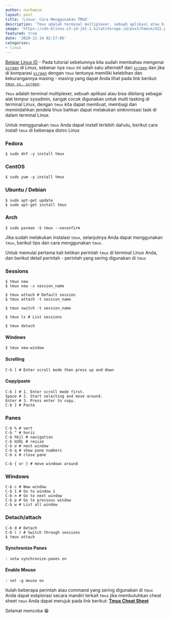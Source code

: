 ```yaml
---
author: nurhamim
layout: post
title: 'Linux: Cara Menggunakan TMUX'
description: 'Tmux adalah terminal multiplexer, sebuah aplikasi atau bisa dibilang sebagai alat tempur sysadmin, sangat cocok digunakan untuk multi tasking di terminal Linux, dengan `tmux` kita dapat membuat, membagi dan memindahkan jendela linux bahkan dapat melakukan sinkronisasi task di dalam terminal Linux'
image: 'https://cdn-blinux.s3-id-jkt-1.kilatstorage.id/post/hamim/d22.png'
featured: true
date: '2020-11-14 02:57:06'
categories:
- linux
---
```


[Belajar Linux ID](/) - Pada tutorial sebelumnya kita sudah membahas mengenai [`screen`](/linux-cara-menggunakan-command-screen/) di Linux, sebenar nya `tmux` ini salah satu alternatif dari [`screen`](/linux-cara-menggunakan-command-screen/) dan jika di komparasi [`screen`](/linux-cara-menggunakan-command-screen/) dengan `tmux` tentunya memiliki kelebihan dan kekurangannya masing - masing yang dapat Anda lihat pada link berikut: [`tmux vs. screen`](https://superuser.com/questions/236158/tmux-vs-screen).

`Tmux` adalah terminal multiplexer, sebuah aplikasi atau bisa dibilang sebagai alat tempur sysadmin, sangat cocok digunakan untuk multi tasking di terminal Linux, dengan `tmux` kita dapat membuat, membagi dan memindahkan jendela linux bahkan dapat melakukan sinkronisasi task di dalam terminal Linux.

<!--kg-card-begin: html--><script async src="https://pagead2.googlesyndication.com/pagead/js/adsbygoogle.js"></script><ins class="adsbygoogle" style="display:block; text-align:center;" data-ad-layout="in-article" data-ad-format="fluid" data-ad-client="ca-pub-1515372853161377" data-ad-slot="1986938311"></ins><script>
     (adsbygoogle = window.adsbygoogle || []).push({});
</script><!--kg-card-end: html-->

Untuk menggunakan `tmux` Anda dapat install terlebih dahulu, berikut cara install `tmux` di beberapa distro Linux

<!--kg-card-begin: markdown-->
### Fedora

    $ sudo dnf -y install tmux

### CentOS

    $ sudo yum -y install tmux

### Ubuntu / Debian

    $ sudo apt-get update
    $ sudo apt-get install tmux

### Arch

    $ sudo pacman -S tmux --noconfirm

<!--kg-card-end: markdown-->

Jika sudah melakukan instalasi `tmux`, selanjutnya Anda dapat menggunakan `tmux`, berikut tips dan cara menggunakan `tmux`.

Untuk memulai pertama kali ketikan perintah `tmux` di terminal Linux Anda, dan berikut detail perintah - perintah yang sering digunakan di `tmux`

### Sessions
<!--kg-card-begin: markdown-->

    $ tmux new
    $ tmux new -s session_name 
    
    $ tmux attach # Default session
    $ tmux attach -t session_name
    
    $ tmux switch -t session_name
    
    $ tmux ls # List sessions
    
    $ tmux detach

<!--kg-card-end: markdown-->
#### Windows
<!--kg-card-begin: markdown-->

    $ tmux new-window

<!--kg-card-end: markdown-->
#### Scrolling
<!--kg-card-begin: markdown-->

    C-b [ # Enter scroll mode then press up and down

<!--kg-card-end: markdown-->
#### Copy/paste
<!--kg-card-begin: markdown-->

    C-b [ # 1. Enter scroll mode first.
    Space # 2. Start selecting and move around.
    Enter # 3. Press enter to copy.
    C-b ] # Paste

<!--kg-card-end: markdown-->
### Panes
<!--kg-card-begin: markdown-->

    C-b % # vert
    C-b " # horiz
    C-b hkjl # navigation
    C-b HJKL # resize
    C-b o # next window
    C-b q # show pane numbers
    C-b x # close pane
    
    C-b { or } # move windows around

<!--kg-card-end: markdown-->
### Windows
<!--kg-card-begin: markdown-->

    C-b c # New window
    C-b 1 # Go to window 1
    C-b n # Go to next window
    C-b p # Go to previous window
    C-b w # List all window

<!--kg-card-end: markdown-->
### Detach/attach
<!--kg-card-begin: markdown-->

    C-b d # Detach
    C-b ( ) # Switch through sessions
    $ tmux attach

<!--kg-card-end: markdown-->
#### Synchronize Panes
<!--kg-card-begin: markdown-->

    : setw synchronize-panes on

<!--kg-card-end: markdown--><!--kg-card-begin: html--><script async src="https://pagead2.googlesyndication.com/pagead/js/adsbygoogle.js"></script><ins class="adsbygoogle" style="display:block; text-align:center;" data-ad-layout="in-article" data-ad-format="fluid" data-ad-client="ca-pub-1515372853161377" data-ad-slot="1986938311"></ins><script>
     (adsbygoogle = window.adsbygoogle || []).push({});
</script><!--kg-card-end: html-->
#### Enable Mouse
<!--kg-card-begin: markdown-->

    : set -g mouse on

<!--kg-card-end: markdown-->

Itulah beberapa perintah atau command yang sering digunakan di `tmux` Anda dapat eskplorasi secara mandiri terkait `tmux` jika membutuhkan cheat sheet `tmux` Anda dapat merujuk pada link berikut: **[Tmux Cheat Sheet](https://tmuxcheatsheet.com/)**

Selamat mencoba 😁

<!--kg-card-begin: html--><script async src="https://pagead2.googlesyndication.com/pagead/js/adsbygoogle.js"></script><ins class="adsbygoogle" style="display:block; text-align:center;" data-ad-layout="in-article" data-ad-format="fluid" data-ad-client="ca-pub-1515372853161377" data-ad-slot="1986938311"></ins><script>
     (adsbygoogle = window.adsbygoogle || []).push({});
</script><!--kg-card-end: html-->